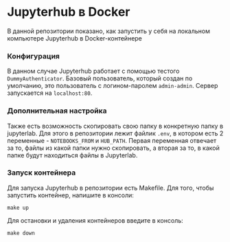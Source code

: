 # Jupyterhub в Docker

В данной репозитории показано, как запустить у себя на локальном компьютере Jupyterhub в Docker-контейнере

### Конфигурация

В данном случае Jupyterhub работает с помощью тестого `DummyAuthenticator`. Базовый пользователь, 
который создан по умолчанию, это пользователь с логином-паролем `admin-admin`. Сервер запускается на `localhost:80`.

### Дополнительная настройка

Также есть возможность скопировать свою папку в конкретную папку в jupyterlab. Для этого в репозитории лежит 
файлик `.env`, в котором есть 2 переменные - `NOTEBOOKS_FROM` и `HUB_PATH`. Первая переменная отвечает за то, файлы из 
какой папки нужно скопировать, а вторая за то, в какой папке будут находиться файлы в Jupyterlab.

### Запуск контейнера

Для запуска Jupyterhub в репозитории есть Makefile. Для того, чтобы запустить контейнер, напишите в консоли:
```shell
make up
```

Для остановки и удаления контейнеров введите в консоль:
```shell
make down
```